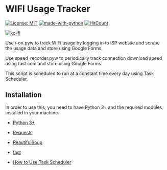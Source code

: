 # WIFI Usage Tracker
[![License: MIT](https://img.shields.io/badge/License-MIT-yellow.svg)](https://opensource.org/licenses/MIT) [![made-with-python](https://img.shields.io/badge/Made%20with-Python-1f425f.svg)](https://www.python.org/) 
[![HitCount](http://hits.dwyl.io/navchandar/Wifi_Usage_Tracker.svg)](http://hits.dwyl.io/navchandar/Wifi_Usage_Tracker)

[![ko-fi](https://www.ko-fi.com/img/githubbutton_sm.svg)](https://ko-fi.com/T6T617N9I)


Use i-on.pyw to track WiFi usage by logging in to ISP website and scrape the usage data and store using Google Forms.

Use speed_recorder.pyw to periodically track connection download speed using fast.com and store using Google Forms.

This script is scheduled to run at a constant time every day using Task Scheduler.


## Installation 
In order to use this, you need to have Python 3+ and the required modules installed in your machine.

 - [Python 3+](https://www.python.org/downloads/)

 - [Requests](https://pypi.org/project/requests/)

 - [ReautifulSoup](https://pypi.org/project/beautifulsoup4/)
 
 - [fast](https://pypi.org/project/fast.com/)

 - [How to Use Task Scheduler](https://www.wikihow.com/Use-Task-Scheduler-(in-Vista))
 

